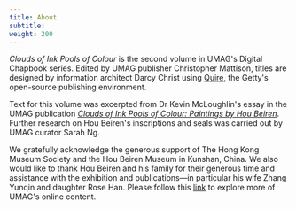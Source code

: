 ```yaml
---
title: About
subtitle:
weight: 200
---
```


*Clouds of Ink Pools of Colour* is the second volume in UMAG's Digital Chapbook series. Edited by UMAG publisher Christopher Mattison, titles are designed by information architect Darcy Christ using [Quire](https://gettypubs.github.io/quire/), the Getty's open-source publishing environment.  

Text for this volume was excerpted from Dr Kevin McLoughlin's essay in the UMAG publication [*Clouds of Ink Pools of Colour: Paintings by Hou Beiren*](https://hkupress.hku.hk/pro/1820.php). Further research on Hou Beiren's inscriptions and seals was carried out by UMAG curator Sarah Ng.

We gratefully acknowledge the generous support of The Hong Kong Museum Society and the Hou Beiren Museum in Kunshan, China. We also would like to thank Hou Beiren and his family for their generous time and assistance with the exhibition and publications—in particular his wife Zhang Yunqin and daughter Rose Han. Please follow this [link](https://www.umag.hku.hk/en/) to explore more of UMAG's online content.
